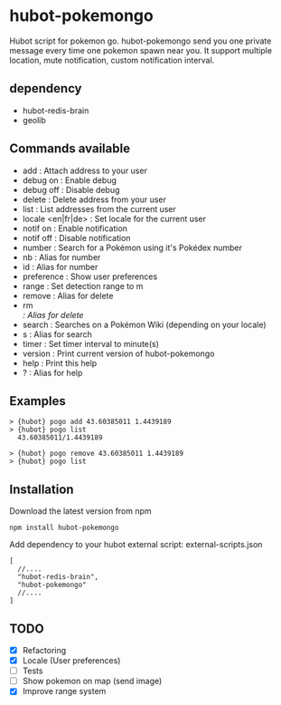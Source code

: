 # hubot-pokemongo

Hubot script for pokemon go.
hubot-pokemongo send you one private message every time one pokemon spawn near you.
It support multiple location, mute notification, custom notification interval.

## dependency

- hubot-redis-brain
- geolib

## Commands available

- add <lat> <long> : Attach address to your user
- debug on : Enable debug
- debug off : Disable debug
- delete <lat> <long> : Delete address from your user
- list : List addresses from the current user
- locale <en|fr|de> : Set locale for the current user
- notif on : Enable notification
- notif off : Disable notification
- number <number> : Search for a Pokémon using it's Pokédex number
- nb <number> : Alias for number
- id <number> : Alias for number
- preference : Show user preferences
- range <meters> : Set detection range to <meters>m
- remove <lat> <long> : Alias for delete
- rm <address> : Alias for delete
- search <query> : Searches on a Pokémon Wiki (depending on your locale)
- s <query> : Alias for search
- timer <minutes> : Set timer interval to <minutes> minute(s)
- version : Print current version of hubot-pokemongo
- help : Print this help
- ? : Alias for help

## Examples

```
> {hubot} pogo add 43.60385011 1.4439189
> {hubot} pogo list
  43.60385011/1.4439189

> {hubot} pogo remove 43.60385011 1.4439189
> {hubot} pogo list
```

## Installation

Download the latest version from npm

```
npm install hubot-pokemongo
```
Add dependency to your hubot external script:
external-scripts.json
```
[
  //....
  "hubot-redis-brain",
  "hubot-pokemongo"
  //....
]
```


## TODO

- [x] Refactoring
- [x] Locale (User preferences)
- [ ] Tests
- [ ] Show pokemon on map (send image)
- [x] Improve range system
